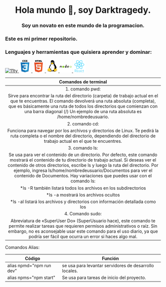 <h1 align="center">Hola mundo 👋, soy Darktragedy.</h1>
<h3 align="center">Soy un novato en este mundo de la programacion.</h3>

<h3 align="left">Este es mi primer repositorio.</h3>
<p align="left">
</p>

<h3 align="left">Lenguajes y herramientas que quisiera aprender y dominar:</h3>
<p align="left"> <a href="https://www.11ty.dev/" target="_blank" rel="noreferrer"> <img src="https://gist.githubusercontent.com/vivek32ta/c7f7bf583c1fb1c58d89301ea40f37fd/raw/f4c85cce5790758286b8f155ef9a177710b995df/11ty.svg" alt="11ty" width="40" height="40"/> </a> <a href="https://www.w3schools.com/css/" target="_blank" rel="noreferrer"> <img src="https://raw.githubusercontent.com/devicons/devicon/master/icons/css3/css3-original-wordmark.svg" alt="css3" width="40" height="40"/> </a> <a href="https://www.w3.org/html/" target="_blank" rel="noreferrer"> <img src="https://raw.githubusercontent.com/devicons/devicon/master/icons/html5/html5-original-wordmark.svg" alt="html5" width="40" height="40"/> </a> <a href="https://www.linux.org/" target="_blank" rel="noreferrer"> <img src="https://raw.githubusercontent.com/devicons/devicon/master/icons/linux/linux-original.svg" alt="linux" width="40" height="40"/> </a> <a href="https://nodejs.org" target="_blank" rel="noreferrer"> <img src="https://raw.githubusercontent.com/devicons/devicon/master/icons/nodejs/nodejs-original-wordmark.svg" alt="nodejs" width="40" height="40"/> </a> <a href="https://reactjs.org/" target="_blank" rel="noreferrer"> <img src="https://raw.githubusercontent.com/devicons/devicon/master/icons/react/react-original-wordmark.svg" alt="react" width="40" height="40"/> </a> </p>

| Comandos de terminal| 
|:-------------------:|
| 1. comando pwd:|
|Sirve para encontrar la ruta del directorio (carpeta) de trabajo actual en el que te encuentras. El comando devolverá una ruta absoluta (completa), que es básicamente una ruta de todos los directorios que comienzan con una barra diagonal (/) Un ejemplo de una ruta absoluta es /home/nombredeusuario.| 
| 2. comando cd:|
|Funciona para navegar por los archivos y directorios de Linux. Te pedirá la ruta completa o el nombre del directorio, dependiendo del directorio de trabajo actual en el que te encuentres.| 
| 3. comando ls:|
|Se usa para ver el contenido de un directorio. Por defecto, este comando mostrará el contenido de tu directorio de trabajo actual. Si deseas ver el contenido de otros directorios, escribe ls y luego la ruta del directorio. Por ejemplo, ingresa ls/home/nombredeusuario/Documentos para ver el contenido de Documentos. Hay variaciones que puedes usar con el comando ls:|
|*ls -R también listará todos los archivos en los subdirectorios|
|*ls -a mostrará los archivos ocultos|
|*ls -al listará los archivos y directorios con información detallada como los |
| 4. Comando sudo:|
|Abreviatura de «SuperUser Do» (SuperUsuario hace), este comando te permite realizar tareas que requieren permisos administrativos o raíz. Sin embargo, no es aconsejable usar este comando para el uso diario, ya que podría ser fácil que ocurra un error si haces algo mal.|

Comandos Alias:

|Código   |  Función |
| ------------ | ------------ |
|  alias npmd="npm run dev" | se usa para levantar servidores de desarrollo locales.  |
| alias npms="npm start"  | Se usa para tareas de inicio del proyecto.  |
<!--
**Darktragedy/Darktragedy** is a ✨ _special_ ✨ repository because its `README.md` (this file) appears on your GitHub profile.

Here are some ideas to get you started:

- 🔭 I’m currently working on ...
- 🌱 I’m currently learning ...
- 👯 I’m looking to collaborate on ...
- 🤔 I’m looking for help with ...
- 💬 Ask me about ...
- 📫 How to reach me: ...
- 😄 Pronouns: ...
- ⚡ Fun fact: ...
-->

